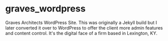 # graves_wordpress
Graves Architects WordPress Site. This was originally a Jekyll build but I later converted it over to WordPress to offer the client more admin features and content control. It's the digital face of a firm based in Lexington, KY.
